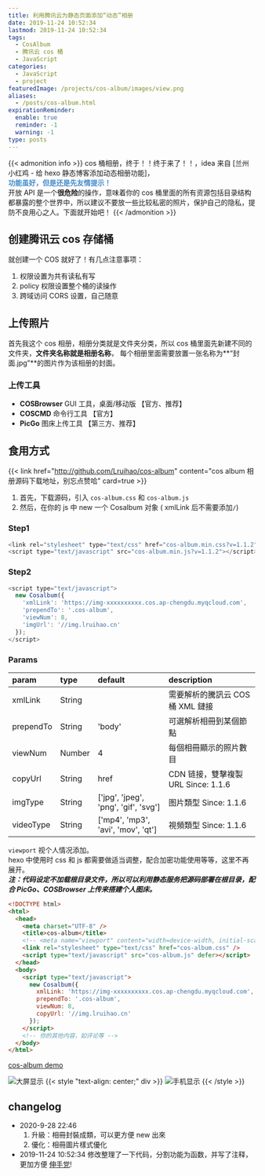 ```yaml
---
title: 利用腾讯云为静态页面添加“动态”相册
date: 2019-11-24 10:52:34
lastmod: 2019-11-24 10:52:34
tags:
  - CosAlbum
  - 腾讯云 cos 桶
  - JavaScript
categories:
  - JavaScript
  - project
featuredImage: /projects/cos-album/images/view.png
aliases:
  - /posts/cos-album.html
expirationReminder:
  enable: true
  reminder: -1
  warning: -1
type: posts
---
```


{{< admonition info >}}
cos 桶相册，终于！！终于来了！！，idea 来自 [兰州小红鸡 - 给 hexo 静态博客添加动态相册功能]，  
**<span style="color: #428bca;">功能虽好，但是还是先友情提示！</span>**  
开放 API 是一个**很危险**的操作，意味着你的 cos 桶里面的所有资源包括目录结构都暴露的整个世界中，所以建议不要放一些比较私密的照片，保护自己的隐私，提防不良用心之人。下面就开始吧！
{{< /admonition >}}

<!--more-->

## 创建腾讯云 cos 存储桶

就创建一个 COS 就好了！有几点注意事项：

1. 权限设置为共有读私有写
2. policy 权限设置整个桶的读操作
3. 跨域访问 CORS 设置，自己随意

## 上传照片

首先我这个 cos 相册，相册分类就是文件夹分类，所以 cos 桶里面先新建不同的文件夹，**文件夹名称就是相册名称**，
每个相册里面需要放置一张名称为**“封面.jpg”**的图片作为该相册的封面。

### 上传工具

- **COSBrowser** GUI 工具，桌面/移动版 【官方、推荐】
- **COSCMD** 命令行工具 【官方】
- **PicGo** 图床上传工具 【第三方、推荐】

## 食用方式

{{< link href="http://github.com/Lruihao/cos-album" content="cos album 相册源码下载地址，别忘点赞哈" card=true >}}

1. 首先，下载源码，引入 `cos-album.css` 和 `cos-album.js`
2. 然后，在你的 js 中 new 一个 Cosalbum 对象 ( xmlLink 后不需要添加`/`)

### Step1

```js config
<link rel="stylesheet" type="text/css" href="cos-album.min.css?v=1.1.2">
<script type="text/javascript" src="cos-album.min.js?v=1.1.2"></script>
```

### Step2

```js
<script type="text/javascript">
  new Cosalbum({
    'xmlLink': 'https://img-xxxxxxxxxx.cos.ap-chengdu.myqcloud.com',
    'prependTo': '.cos-album',
    'viewNum': 8,
    'imgUrl': '//img.lruihao.cn'
  });
</script>
```

### Params

| param     | type   | default                              | description                         |
| :-------- | :----- | :----------------------------------- | :---------------------------------- |
| xmlLink   | String |                                      | 需要解析的騰訊云 COS 桶 XML 鏈接    |
| prependTo | String | 'body'                               | 可選解析相冊到某個節點              |
| viewNum   | Number | 4                                    | 每個相冊顯示的照片數目              |
| copyUrl   | String | href                                 | CDN 链接，雙擊複製 URL Since: 1.1.6 |
| imgType   | String | ['jpg', 'jpeg', 'png', 'gif', 'svg'] | 图片類型 Since: 1.1.6               |
| videoType | String | ['mp4', 'mp3', 'avi', 'mov', 'qt']   | 視頻類型 Since: 1.1.6               |

`viewport` 视个人情况添加。  
hexo 中使用时 css 和 js 都需要做适当调整，配合加密功能使用等等，这里不再展开。  
**_注：代码设定不加载根目录文件，所以可以利用静态服务把源码部署在根目录，配合 PicGo、COSBrowser 上传来搭建个人图床。_**

```html demo
<!DOCTYPE html>
<html>
  <head>
    <meta charset="UTF-8" />
    <title>cos-album</title>
    <!-- <meta name="viewport" content="width=device-width, initial-scale=1.0"> -->
    <link rel="stylesheet" type="text/css" href="cos-album.css" />
    <script type="text/javascript" src="cos-album.js" defer></script>
  </head>
  <body>
    <script type="text/javascript">
      new Cosalbum({
        xmlLink: 'https://img-xxxxxxxxxx.cos.ap-chengdu.myqcloud.com',
        prependTo: '.cos-album',
        viewNum: 8,
        copyUrl: '//img.lruihao.cn'
      });
    </script>
    <!-- 你的其他内容，如评论等 -->
  </body>
</html>
```

<a href="https://img.lruihao.cn" target="_blank" class="LinkCard">cos-album demo</a>

![大屏显示](images/view.png)
{{< style "text-align: center;" div >}}
![手机显示](images/mobile.png)
{{< /style >}}

## changelog

- 2020-9-28 22:46
  1. 升級：相冊封裝成類，可以更方便 new 出來
  2. 優化：相冊圖片樣式優化
- 2019-11-24 10:52:34
  修改整理了一下代码，分割功能为函数，并写了注释，更加方便 [伸手党](https://github.com/Lruihao/cos-album)!
